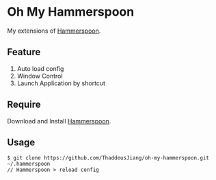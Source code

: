 # Oh My Hammerspoon

My extensions of [Hammerspoon](https://github.com/Hammerspoon/hammerspoon).

## Feature
  1. Auto load config
  2. Window Control
  3. Launch Application by shortcut

## Require
Download and Install [Hammerspoon](http://www.hammerspoon.org/).

## Usage
```
$ git clone https://github.com/ThaddeusJiang/oh-my-hammerspoon.git ~/.hammerspoon
// Hammerspoon > reload config
```

